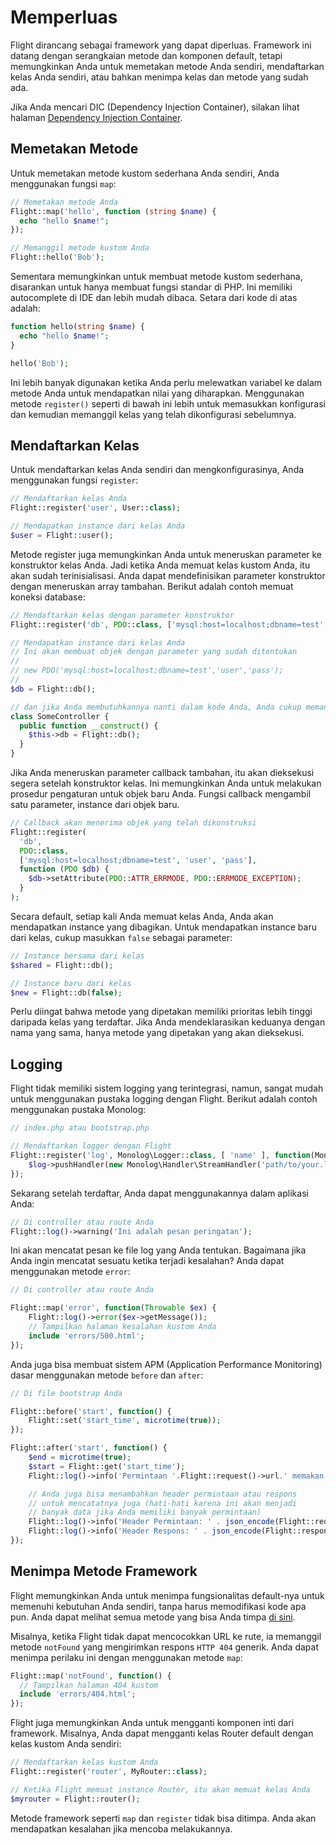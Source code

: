 # Memperluas

Flight dirancang sebagai framework yang dapat diperluas. Framework ini datang dengan serangkaian metode dan komponen default, tetapi memungkinkan Anda untuk memetakan metode Anda sendiri, mendaftarkan kelas Anda sendiri, atau bahkan menimpa kelas dan metode yang sudah ada.

Jika Anda mencari DIC (Dependency Injection Container), silakan lihat halaman [Dependency Injection Container](dependency-injection-container).

## Memetakan Metode

Untuk memetakan metode kustom sederhana Anda sendiri, Anda menggunakan fungsi `map`:

```php
// Memetakan metode Anda
Flight::map('hello', function (string $name) {
  echo "hello $name!";
});

// Memanggil metode kustom Anda
Flight::hello('Bob');
```

Sementara memungkinkan untuk membuat metode kustom sederhana, disarankan untuk hanya membuat fungsi standar di PHP. Ini memiliki autocomplete di IDE dan lebih mudah dibaca. Setara dari kode di atas adalah:

```php
function hello(string $name) {
  echo "hello $name!";
}

hello('Bob');
```

Ini lebih banyak digunakan ketika Anda perlu melewatkan variabel ke dalam metode Anda untuk mendapatkan nilai yang diharapkan. Menggunakan metode `register()` seperti di bawah ini lebih untuk memasukkan konfigurasi dan kemudian memanggil kelas yang telah dikonfigurasi sebelumnya.

## Mendaftarkan Kelas

Untuk mendaftarkan kelas Anda sendiri dan mengkonfigurasinya, Anda menggunakan fungsi `register`:

```php
// Mendaftarkan kelas Anda
Flight::register('user', User::class);

// Mendapatkan instance dari kelas Anda
$user = Flight::user();
```

Metode register juga memungkinkan Anda untuk meneruskan parameter ke konstruktor kelas Anda. Jadi ketika Anda memuat kelas kustom Anda, itu akan sudah terinisialisasi. Anda dapat mendefinisikan parameter konstruktor dengan meneruskan array tambahan. Berikut adalah contoh memuat koneksi database:

```php
// Mendaftarkan kelas dengan parameter konstruktor
Flight::register('db', PDO::class, ['mysql:host=localhost;dbname=test', 'user', 'pass']);

// Mendapatkan instance dari kelas Anda
// Ini akan membuat objek dengan parameter yang sudah ditentukan
//
// new PDO('mysql:host=localhost;dbname=test','user','pass');
//
$db = Flight::db();

// dan jika Anda membutuhkannya nanti dalam kode Anda, Anda cukup memanggil metode yang sama lagi
class SomeController {
  public function __construct() {
	$this->db = Flight::db();
  }
}
```

Jika Anda meneruskan parameter callback tambahan, itu akan dieksekusi segera setelah konstruktor kelas. Ini memungkinkan Anda untuk melakukan prosedur pengaturan untuk objek baru Anda. Fungsi callback mengambil satu parameter, instance dari objek baru.

```php
// Callback akan menerima objek yang telah dikonstruksi
Flight::register(
  'db',
  PDO::class,
  ['mysql:host=localhost;dbname=test', 'user', 'pass'],
  function (PDO $db) {
    $db->setAttribute(PDO::ATTR_ERRMODE, PDO::ERRMODE_EXCEPTION);
  }
);
```

Secara default, setiap kali Anda memuat kelas Anda, Anda akan mendapatkan instance yang dibagikan. Untuk mendapatkan instance baru dari kelas, cukup masukkan `false` sebagai parameter:

```php
// Instance bersama dari kelas
$shared = Flight::db();

// Instance baru dari kelas
$new = Flight::db(false);
```

Perlu diingat bahwa metode yang dipetakan memiliki prioritas lebih tinggi daripada kelas yang terdaftar. Jika Anda mendeklarasikan keduanya dengan nama yang sama, hanya metode yang dipetakan yang akan dieksekusi.

## Logging

Flight tidak memiliki sistem logging yang terintegrasi, namun, sangat mudah untuk menggunakan pustaka logging dengan Flight. Berikut adalah contoh menggunakan pustaka Monolog:

```php
// index.php atau bootstrap.php

// Mendaftarkan logger dengan Flight
Flight::register('log', Monolog\Logger::class, [ 'name' ], function(Monolog\Logger $log) {
    $log->pushHandler(new Monolog\Handler\StreamHandler('path/to/your.log', Monolog\Logger::WARNING));
});
```

Sekarang setelah terdaftar, Anda dapat menggunakannya dalam aplikasi Anda:

```php
// Di controller atau route Anda
Flight::log()->warning('Ini adalah pesan peringatan');
```

Ini akan mencatat pesan ke file log yang Anda tentukan. Bagaimana jika Anda ingin mencatat sesuatu ketika terjadi kesalahan? Anda dapat menggunakan metode `error`:

```php
// Di controller atau route Anda

Flight::map('error', function(Throwable $ex) {
	Flight::log()->error($ex->getMessage());
	// Tampilkan halaman kesalahan kustom Anda
	include 'errors/500.html';
});
```

Anda juga bisa membuat sistem APM (Application Performance Monitoring) dasar menggunakan metode `before` dan `after`:

```php
// Di file bootstrap Anda

Flight::before('start', function() {
	Flight::set('start_time', microtime(true));
});

Flight::after('start', function() {
	$end = microtime(true);
	$start = Flight::get('start_time');
	Flight::log()->info('Permintaan '.Flight::request()->url.' memakan waktu ' . round($end - $start, 4) . ' detik');

	// Anda juga bisa menambahkan header permintaan atau respons
	// untuk mencatatnya juga (hati-hati karena ini akan menjadi 
	// banyak data jika Anda memiliki banyak permintaan)
	Flight::log()->info('Header Permintaan: ' . json_encode(Flight::request()->headers));
	Flight::log()->info('Header Respons: ' . json_encode(Flight::response()->headers));
});
```

## Menimpa Metode Framework

Flight memungkinkan Anda untuk menimpa fungsionalitas default-nya untuk memenuhi kebutuhan Anda sendiri, tanpa harus memodifikasi kode apa pun. Anda dapat melihat semua metode yang bisa Anda timpa [di sini](/learn/api).

Misalnya, ketika Flight tidak dapat mencocokkan URL ke rute, ia memanggil metode `notFound` yang mengirimkan respons `HTTP 404` generik. Anda dapat menimpa perilaku ini dengan menggunakan metode `map`:

```php
Flight::map('notFound', function() {
  // Tampilkan halaman 404 kustom
  include 'errors/404.html';
});
```

Flight juga memungkinkan Anda untuk mengganti komponen inti dari framework. Misalnya, Anda dapat mengganti kelas Router default dengan kelas kustom Anda sendiri:

```php
// Mendaftarkan kelas kustom Anda
Flight::register('router', MyRouter::class);

// Ketika Flight memuat instance Router, itu akan memuat kelas Anda
$myrouter = Flight::router();
```

Metode framework seperti `map` dan `register` tidak bisa ditimpa. Anda akan mendapatkan kesalahan jika mencoba melakukannya.